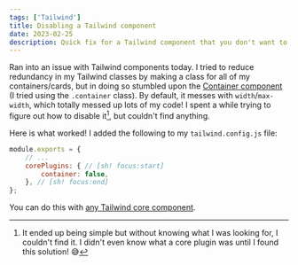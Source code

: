 ```yaml
---
tags: ['Tailwind']
title: Disabling a Tailwind component
date: 2023-02-25
description: Quick fix for a Tailwind component that you don't want to use.
---
```


Ran into an issue with Tailwind components today. I tried to reduce redundancy in my Tailwind classes by making a class for all of my containers/cards, but in doing so stumbled upon the [Container component](https://tailwindcss.com/docs/container) (I tried using the `.container` class). By default, it messes with `width`/`max-width`, which totally messed up lots of my code! I spent a while trying to figure out how to disable it[^1], but couldn't find anything. 

Here is what worked! I added the following to my `tailwind.config.js` file:

```js
module.exports = {
    // ...
    corePlugins: { // [sh! focus:start]
        container: false,
    }, // [sh! focus:end]
};
```

You can do this with [any Tailwind core component](https://tailwindcss.com/docs/container).

[^1]: It ended up being simple but without knowing what I was looking for, I couldn't find it. I didn't even know what a core plugin was until I found this solution! :sweat_smile: